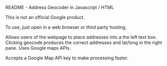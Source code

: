 README - Address Geocoder in Javascript / HTML

This is not an official Google product.

To use, just open in a web browser or third party
hosting.

Allows users of the webpage to place addresses into
a the left text box. Clicking geocode produces the
correct addresses and lat/long in the right pane.
Uses Google maps APIs.

Accepts a Google Map API key to make processing
faster.

